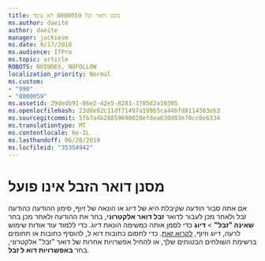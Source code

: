 ```yaml
---
title: מסנן דואר זבל 8000059 לא עובד
ms.author: daeite
author: daeite
manager: jackiesm
ms.date: 9/17/2018
ms.audience: ITPro
ms.topic: article
ROBOTS: NOINDEX, NOFOLLOW
localization_priority: Normal
ms.custom:
- "990"
- "8000059"
ms.assetid: 29dedb91-06e2-42e5-8281-3785d2a10305
ms.openlocfilehash: 23d8e02c11df71497a199b5ca44bfd8114383eb3
ms.sourcegitcommit: 5fb7a4b28859690020efdea630d03e70cc0e6334
ms.translationtype: MT
ms.contentlocale: he-IL
ms.lasthandoff: 06/28/2019
ms.locfileid: "35354942"
---
```

# <a name="spam-filter-not-working"></a>מסנן דואר הזבל אינו פועל

אם אתה סבור הודעה שקיבלת היא של דיוג או הונאה של זיוף, סימון ההודעה כהודעה זבל ולאחר מכן לעבור לדואר **זבל דואר אלקטרוני**, בחר את ההודעה ולאחר מכן בחר **שאינה "זבל"** \> **דיוג** כדי לסמן אותה כמשימה הונאת דיוג. כדי ללמוד עוד אודות שימוש לרעה, דיוג וזיוף, [לקרוא זאת](https://support.office.com/article/0d882ea5-eedc-4bed-aebc-079ffa1105a3). כדי לחסום כתובות דוא ל, להוסיף כתובות או תחומים ברשימת השולחים הבטוחים שלך, או להחיל אפשרויות אחרות של דואר "זבל" אלקטרוני, בחר **באפשרויות דוא ל זבל**.
  